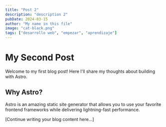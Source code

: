 ```yaml
---
title: "Post 2"
description: "description 2"
pubDate: 2024-03-15
author: "My name in this file"
image: "cat-black.png"
tags: ["desarrollo web", "empezar", "aprendizaje"]
---
```


# My Second Post

Welcome to my first blog post! Here I'll share my thoughts about building with Astro.

## Why Astro?

Astro is an amazing static site generator that allows you to use your favorite frontend frameworks while delivering lightning-fast performance.

[Continue writing your blog content here...]